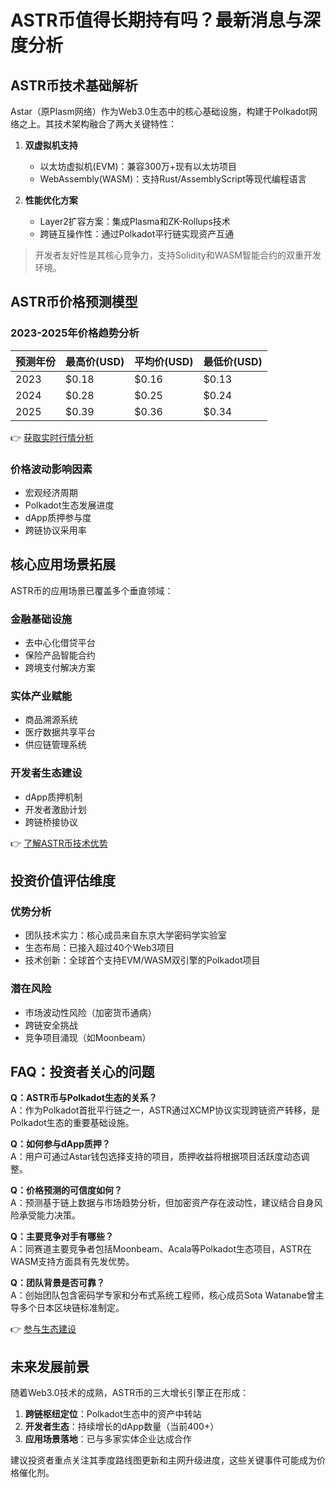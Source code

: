 # ASTR币值得长期持有吗？最新消息与深度分析

## ASTR币技术基础解析

Astar（原Plasm网络）作为Web3.0生态中的核心基础设施，构建于Polkadot网络之上。其技术架构融合了两大关键特性：

1. **双虚拟机支持**  
   - 以太坊虚拟机(EVM)：兼容300万+现有以太坊项目
   - WebAssembly(WASM)：支持Rust/AssemblyScript等现代编程语言

2. **性能优化方案**  
   - Layer2扩容方案：集成Plasma和ZK-Rollups技术
   - 跨链互操作性：通过Polkadot平行链实现资产互通

> 开发者友好性是其核心竞争力，支持Solidity和WASM智能合约的双重开发环境。

## ASTR币价格预测模型

### 2023-2025年价格趋势分析

| 预测年份 | 最高价(USD) | 平均价(USD) | 最低价(USD) |
|----------|-------------|-------------|-------------|
| 2023     | $0.18       | $0.16       | $0.13       |
| 2024     | $0.28       | $0.25       | $0.24       |
| 2025     | $0.39       | $0.36       | $0.34       |

👉 [获取实时行情分析](https://bit.ly/okx_welcome)

### 价格波动影响因素
- 宏观经济周期
- Polkadot生态发展进度
- dApp质押参与度
- 跨链协议采用率

## 核心应用场景拓展

ASTR币的应用场景已覆盖多个垂直领域：

### 金融基础设施
- 去中心化借贷平台
- 保险产品智能合约
- 跨境支付解决方案

### 实体产业赋能
- 商品溯源系统
- 医疗数据共享平台
- 供应链管理系统

### 开发者生态建设
- dApp质押机制
- 开发者激励计划
- 跨链桥接协议

👉 [了解ASTR币技术优势](https://bit.ly/okx_welcome)

## 投资价值评估维度

### 优势分析
- 团队技术实力：核心成员来自东京大学密码学实验室
- 生态布局：已接入超过40个Web3项目
- 技术创新：全球首个支持EVM/WASM双引擎的Polkadot项目

### 潜在风险
- 市场波动性风险（加密货币通病）
- 跨链安全挑战
- 竞争项目涌现（如Moonbeam）

## FAQ：投资者关心的问题

**Q：ASTR币与Polkadot生态的关系？**  
A：作为Polkadot首批平行链之一，ASTR通过XCMP协议实现跨链资产转移，是Polkadot生态的重要基础设施。

**Q：如何参与dApp质押？**  
A：用户可通过Astar钱包选择支持的项目，质押收益将根据项目活跃度动态调整。

**Q：价格预测的可信度如何？**  
A：预测基于链上数据与市场趋势分析，但加密资产存在波动性，建议结合自身风险承受能力决策。

**Q：主要竞争对手有哪些？**  
A：同赛道主要竞争者包括Moonbeam、Acala等Polkadot生态项目，ASTR在WASM支持方面具有先发优势。

**Q：团队背景是否可靠？**  
A：创始团队包含密码学专家和分布式系统工程师，核心成员Sota Watanabe曾主导多个日本区块链标准制定。

👉 [参与生态建设](https://bit.ly/okx_welcome)

## 未来发展前景

随着Web3.0技术的成熟，ASTR币的三大增长引擎正在形成：
1. **跨链枢纽定位**：Polkadot生态中的资产中转站
2. **开发者生态**：持续增长的dApp数量（当前400+）
3. **应用场景落地**：已与多家实体企业达成合作

建议投资者重点关注其季度路线图更新和主网升级进度，这些关键事件可能成为价格催化剂。